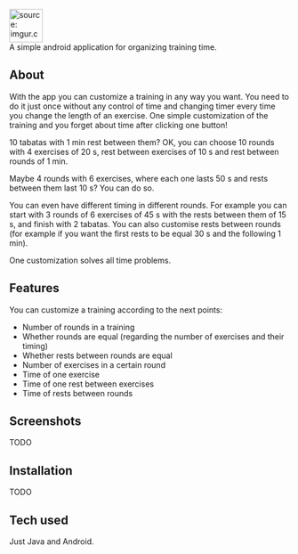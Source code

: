 <a href="https://imgur.com/4Ym0Aby"><img src="https://i.imgur.com/4Ym0Aby.png" title="source: imgur.com" height=60vh/></a>  
A simple android application for organizing training time.
  
## About
With the app you can customize a training in any way you want. You need to do it just once without any control of time and changing timer every time you change the length of an exercise. One simple customization of the training and you forget about time after clicking one button!
  
10 tabatas with 1 min rest between them? OK, you can choose 10 rounds with 4 exercises of 20 s, rest between exercises of 10 s and rest between rounds of 1 min.
  
Maybe 4 rounds with 6 exercises, where each one lasts 50 s and rests between them last 10 s? You can do so.
  
You can even have different timing in different rounds. For example you can start with 3 rounds of 6 exercises of 45 s with the rests between them of 15 s, and finish with 2 tabatas. You can also customise rests between rounds (for example if you want the first rests to be equal 30 s and the following 1 min).
  
One customization solves all time problems.
  
## Features
You can customize a training according to the next points:
- Number of rounds in a training
- Whether rounds are equal (regarding the number of exercises and their timing)
- Whether rests between rounds are equal
- Number of exercises in a certain round
- Time of one exercise
- Time of one rest between exercises
- Time of rests between rounds
  
## Screenshots
TODO

## Installation 
TODO

## Tech used
Just Java and Android.
